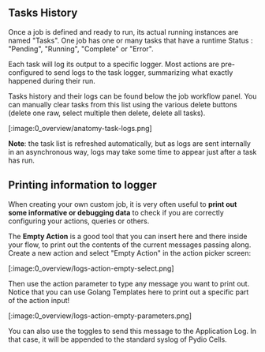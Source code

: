 ## Tasks History

Once a job is defined and ready to run, its actual running instances are named "Tasks". One job has one or many tasks that have a runtime Status : "Pending", "Running", "Complete" or "Error".

Each task will log its output to a specific logger. Most actions are pre-configured to send logs to the task logger, summarizing what exactly happened during their run. 

Tasks history and their logs can be found below the job workflow panel. You can manually clear tasks from this list using the various delete buttons (delete one raw, select multiple then delete, delete all tasks). 

[:image:0_overview/anatomy-task-logs.png]

**Note**: the task list is refreshed automatically, but as logs are sent internally in an asynchronous way, logs may take some time to appear just after a task has run.

## Printing information to logger

When creating your own custom job, it is very often useful to **print out some informative or debugging data** to check if you are correctly configuring your actions, queries or others. 

The **Empty Action** is a good tool that you can insert here and there inside your flow, to print out the contents of the current messages passing along. Create a new action and select "Empty Action" in the action picker screen:

[:image:0_overview/logs-action-empty-select.png]

Then use the action parameter to type any message you want to print out. Notice that you can use Golang Templates here to print out a specific part of the action input!

[:image:0_overview/logs-action-empty-parameters.png]

You can also use the toggles to send this message to the Application Log. In that case, it will be appended to the standard syslog of Pydio Cells.
